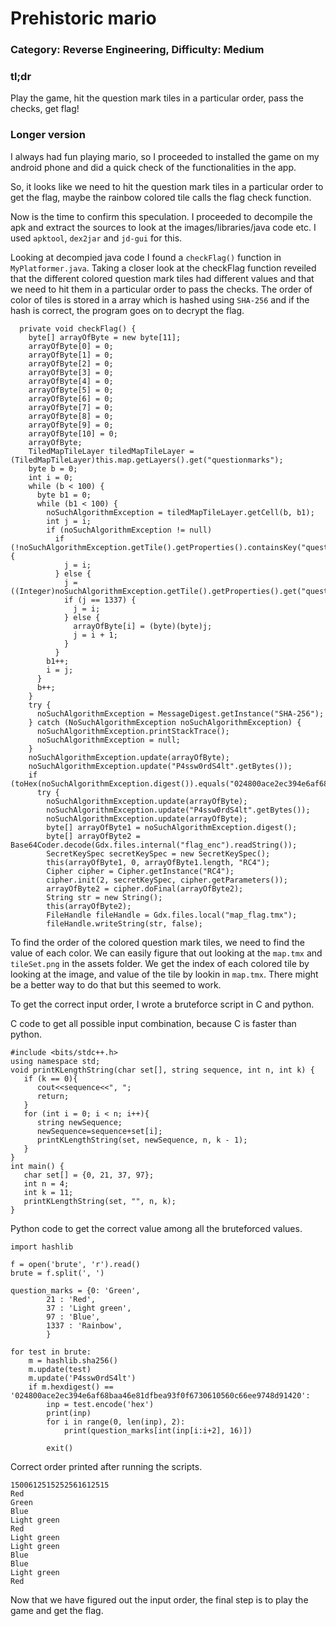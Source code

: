 # Prehistoric mario
### Category: Reverse Engineering, Difficulty: Medium

### tl;dr
Play the game, hit the question mark tiles in a particular order, pass the checks, get flag!

### Longer version
I always had fun playing mario, so I proceeded to installed the game on my android phone and did a quick check of the functionalities in the app.


So, it looks like we need to hit the question mark tiles in a particular order to get the flag, maybe the rainbow colored tile calls the flag check function.

Now is the time to confirm this speculation. I proceeded to decompile the apk and extract the sources to look at the images/libraries/java code etc. I used `apktool`, `dex2jar` and `jd-gui` for this.

Looking at decompied java code I found a `checkFlag()` function in  `MyPlatformer.java`. Taking a closer look at the checkFlag function reveiled that the different colored question mark tiles had different values and that we need to hit them in a particular order to pass the checks. The order of color of tiles is stored in a array which is hashed using `SHA-256` and if the hash is correct, the program goes on to decrypt the flag.

```
  private void checkFlag() {
    byte[] arrayOfByte = new byte[11];
    arrayOfByte[0] = 0;
    arrayOfByte[1] = 0;
    arrayOfByte[2] = 0;
    arrayOfByte[3] = 0;
    arrayOfByte[4] = 0;
    arrayOfByte[5] = 0;
    arrayOfByte[6] = 0;
    arrayOfByte[7] = 0;
    arrayOfByte[8] = 0;
    arrayOfByte[9] = 0;
    arrayOfByte[10] = 0;
    arrayOfByte;
    TiledMapTileLayer tiledMapTileLayer = (TiledMapTileLayer)this.map.getLayers().get("questionmarks");
    byte b = 0;
    int i = 0;
    while (b < 100) {
      byte b1 = 0;
      while (b1 < 100) {
        noSuchAlgorithmException = tiledMapTileLayer.getCell(b, b1);
        int j = i;
        if (noSuchAlgorithmException != null)
          if (!noSuchAlgorithmException.getTile().getProperties().containsKey("questionmarkType")) {
            j = i;
          } else {
            j = ((Integer)noSuchAlgorithmException.getTile().getProperties().get("questionmarkType")).intValue();
            if (j == 1337) {
              j = i;
            } else {
              arrayOfByte[i] = (byte)(byte)j;
              j = i + 1;
            } 
          }  
        b1++;
        i = j;
      } 
      b++;
    } 
    try {
      noSuchAlgorithmException = MessageDigest.getInstance("SHA-256");
    } catch (NoSuchAlgorithmException noSuchAlgorithmException) {
      noSuchAlgorithmException.printStackTrace();
      noSuchAlgorithmException = null;
    } 
    noSuchAlgorithmException.update(arrayOfByte);
    noSuchAlgorithmException.update("P4ssw0rdS4lt".getBytes());
    if (toHex(noSuchAlgorithmException.digest()).equals("024800ace2ec394e6af68baa46e81dfbea93f0f6730610560c66ee9748d91420"))
      try {
        noSuchAlgorithmException.update(arrayOfByte);
        noSuchAlgorithmException.update("P4ssw0rdS4lt".getBytes());
        noSuchAlgorithmException.update(arrayOfByte);
        byte[] arrayOfByte1 = noSuchAlgorithmException.digest();
        byte[] arrayOfByte2 = Base64Coder.decode(Gdx.files.internal("flag_enc").readString());
        SecretKeySpec secretKeySpec = new SecretKeySpec();
        this(arrayOfByte1, 0, arrayOfByte1.length, "RC4");
        Cipher cipher = Cipher.getInstance("RC4");
        cipher.init(2, secretKeySpec, cipher.getParameters());
        arrayOfByte2 = cipher.doFinal(arrayOfByte2);
        String str = new String();
        this(arrayOfByte2);
        FileHandle fileHandle = Gdx.files.local("map_flag.tmx");
        fileHandle.writeString(str, false);

```

To find the order of the colored question mark tiles, we need to find the value of each color. We can easily figure that out looking at the `map.tmx` and `tileSet.png` in the assets folder. We get the index of each colored tile by looking at the image, and value of the tile by lookin in `map.tmx`. There might be a better way to do that but this seemed to work.

To get the correct input order, I wrote a bruteforce script in C and python.

C code to get all possible input combination, because C is faster than python.
```
#include <bits/stdc++.h>
using namespace std;
void printKLengthString(char set[], string sequence, int n, int k) {
   if (k == 0){
      cout<<sequence<<", ";
      return;
   }
   for (int i = 0; i < n; i++){
      string newSequence;
      newSequence=sequence+set[i];
      printKLengthString(set, newSequence, n, k - 1);
   }
}
int main() {
   char set[] = {0, 21, 37, 97};
   int n = 4;
   int k = 11;
   printKLengthString(set, "", n, k);
}
```

Python code to get the correct value among all the bruteforced values.
```
import hashlib

f = open('brute', 'r').read()
brute = f.split(', ')

question_marks = {0: 'Green',
        21 : 'Red',
        37 : 'Light green',
        97 : 'Blue',
        1337 : 'Rainbow',
        }

for test in brute:
    m = hashlib.sha256()
    m.update(test)
    m.update('P4ssw0rdS4lt')
    if m.hexdigest() == '024800ace2ec394e6af68baa46e81dfbea93f0f6730610560c66ee9748d91420':
        inp = test.encode('hex')
        print(inp)
        for i in range(0, len(inp), 2):
            print(question_marks[int(inp[i:i+2], 16)])

        exit()
```

Correct order printed after running the scripts.
```
1500612515252561612515
Red
Green
Blue
Light green
Red
Light green
Light green
Blue
Blue
Light green
Red
```

Now that we have figured out the input order, the final step is to play the game and get the flag.
